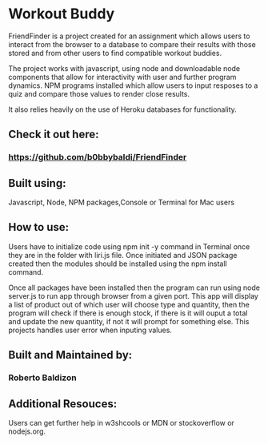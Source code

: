 # Workout Buddy

FriendFinder is a project created for an assignment which allows users to interact from the browser to a database to compare their results with those stored and from other users to find compatible workout buddies.

The project works with javascript, using node and downloadable node components that allow for interactivity with user and further program dynamics. NPM programs installed which allow users to input resposes to a quiz and compare those values to render close results. 

It also relies heavily on the use of Heroku databases for functionality. 

## Check it out here:

### https://github.com/b0bbybaldi/FriendFinder

## Built using:

Javascript, Node, NPM packages,Console or Terminal for Mac users

## How to use:

Users have to initialize code using npm init -y command in Terminal once they are in the folder with liri.js file. Once initiated and JSON package created then the modules should be installed using the npm install command. 

Once all packages have been installed then the program can run using node server.js to run app through browser from a given port. This app will display a list of product out of which user will choose type and quantity, then the program will check if there is enough stock, if there is it will ouput a total and update the new quantity, if not it will prompt for something else. This projects handles user error when inputing values.

## Built and Maintained by:

### Roberto Baldizon

## Additional Resouces:
Users can get further help in w3shcools or MDN or stockoverflow or nodejs.org.

